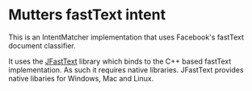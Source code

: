 # Mutters fastText intent
This is an IntentMatcher implementation that uses Facebook's fastText document classifier.

It uses the [JFastText](https://github.com/vinhkhuc/JFastText) library which binds to the C++ based fastText implementation. As such it requires native libraries. JFastText provides native libaries for Windows, Mac and Linux.